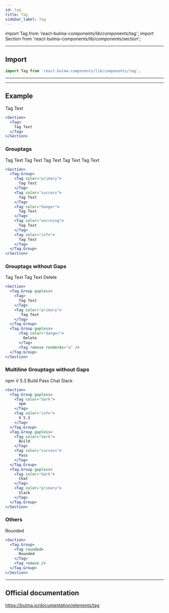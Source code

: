 ```yaml
---
id: tag
title: Tag
sidebar_label: Tag
---
```


import Tag from 'react-bulma-components/lib/components/tag';
import Section from 'react-bulma-components/lib/components/section';

---

## **Import**

```js
import Tag from 'react-bulma-components/lib/components/tag';
```

---

---

## **Example**

<Section>
  <Tag>
    Tag Text
  </Tag> 
</Section>

``` jsx
<Section>
  <Tag>
    Tag Text
  </Tag> 
</Section>
```

### **Grouptags**

<Section>
  <Tag.Group>
    <Tag color="primary">
      Tag Text
    </Tag>
    <Tag color="success">
      Tag Text
    </Tag>
    <Tag color="danger">
      Tag Text
    </Tag>
    <Tag color="warrning">
      Tag Text
    </Tag>
    <Tag color="info">
      Tag Text
    </Tag>
  </Tag.Group>
</Section>



```jsx
<Section>
  <Tag.Group>
    <Tag color="primary">
      Tag Text
    </Tag>
    <Tag color="success">
      Tag Text
    </Tag>
    <Tag color="danger">
      Tag Text
    </Tag>
    <Tag color="warrning">
      Tag Text
    </Tag>
    <Tag color="info">
      Tag Text
    </Tag>
  </Tag.Group>
</Section>
```

### **Grouptags without Gaps**

<Section>
  <Tag.Group gapless>
    <Tag>
      Tag Text
    </Tag>
    <Tag color="primary">
       Tag Text
    </Tag>
  </Tag.Group>
  <Tag.Group gapless>
      <Tag color="danger">
        Delete
      </Tag>
      <Tag remove renderAs="a" />
  </Tag.Group>
</Section>


```jsx
<Section>
  <Tag.Group gapless>
    <Tag>
      Tag Text
    </Tag>
    <Tag color="primary">
       Tag Text
    </Tag>
  </Tag.Group>
  <Tag.Group gapless>
      <Tag color="danger">
        Delete
      </Tag>
      <Tag remove renderAs="a" />
  </Tag.Group>
</Section>
```

  
### **Multiline Grouptags without Gaps**
  
<Section>
  <Tag.Group gapless>
    <Tag color="dark">
      npm
    </Tag>
    <Tag color="info">
      V 5.3
    </Tag>
  </Tag.Group>
  <Tag.Group gapless>
    <Tag color="dark">
      Build
    </Tag>
    <Tag color="success">
      Pass
    </Tag>
  </Tag.Group>
  <Tag.Group gapless>
    <Tag color="dark">
      Chat
    </Tag>
    <Tag color="primary">
      Slack
    </Tag>
  </Tag.Group>
</Section>


```jsx
<Section>
  <Tag.Group gapless>
    <Tag color="dark">
      npm
    </Tag>
    <Tag color="info">
      V 5.3
    </Tag>
  </Tag.Group>
  <Tag.Group gapless>
    <Tag color="dark">
      Build
    </Tag>
    <Tag color="success">
      Pass
    </Tag>
  </Tag.Group>
  <Tag.Group gapless>
    <Tag color="dark">
      Chat
    </Tag>
    <Tag color="primary">
      Slack
    </Tag>
  </Tag.Group>
</Section>

```



### **Others**
  
<Section>
  <Tag.Group>
    <Tag rounded>
      Rounded
    </Tag>
    <Tag remove />
  </Tag.Group> 
</Section>



```jsx
<Section>
  <Tag.Group>
    <Tag rounded>
      Rounded
    </Tag>
    <Tag remove />
  </Tag.Group> 
</Section>
```

---


## Official documentation

https://bulma.io/documentation/elements/tag
